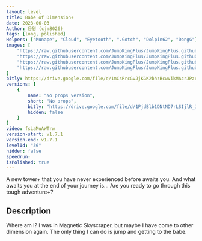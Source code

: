 ```yaml
---
layout: level
title: Babe of Dimension+
date: 2023-06-03
Author: 응웡 (cjm8026)
tags: [long, polished]
Helpers: ["Munape", "Cloud", "Eyetooth", ".Gotch", "Dolpin62", "DongG"]
images: [
    "https://raw.githubusercontent.com/JumpKingPlus/JumpKingPlus.github.io/www/images/workshop/levels/ws36-banner.png",
    "https://raw.githubusercontent.com/JumpKingPlus/JumpKingPlus.github.io/www/images/workshop/levels/ws36-2.png",
    "https://raw.githubusercontent.com/JumpKingPlus/JumpKingPlus.github.io/www/images/workshop/levels/ws36-3.png",
    "https://raw.githubusercontent.com/JumpKingPlus/JumpKingPlus.github.io/www/images/workshop/levels/ws36-4.png"
]
bitly: https://drive.google.com/file/d/1mCsRrcGvJjKGK2bhzBcwVikMAcrJPz6u/view?usp=sharing
versions: [
    {
        name: "No props version",
        short: "No props",
        bitly: "https://drive.google.com/file/d/1PjdBlb1DNtND7rLSIjlR_JYlQBXql_0F/view?usp=sharing",
        hidden: false
    }
]
video: fsiaMuAWTrw
version-start: v1.7.1
version-end: v1.7.1
levelId: "36"
hidden: false
speedrun:
isPolished: true
---
```


A new tower+ that you have never experienced before awaits you. And what awaits you at the end of your journey is… Are you ready to go through this tough adventure+?

<!-- more -->

<div id="description">
    <h2>Description</h2>
    <p>Where am I? I was in Magnetic Skyscraper, but maybe I have come to other dimension again. The only thing I can do is jump and getting to the babe.</p>
</div>